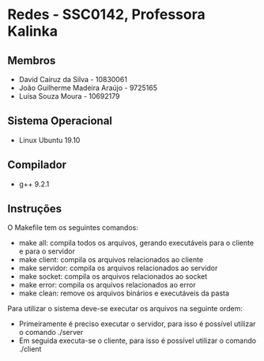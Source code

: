 # Redes - SSC0142, Professora Kalinka

## Membros

- David Cairuz da Silva - 10830061
- João Guilherme Madeira Araújo - 9725165
- Luísa Souza Moura - 10692179

## Sistema Operacional

- Linux Ubuntu 19.10

## Compilador

- g++ 9.2.1

## Instruções

O Makefile tem os seguintes comandos:

- make all: compila todos os arquivos, gerando executáveis para o cliente e para o servidor
- make client: compila os arquivos relacionados ao cliente
- make servidor: compila os arquivos relacionados ao servidor
- make socket: compila os arquivos relacionados ao socket
- make error: compila os arquivos relacionados ao error
- make clean: remove os arquivos binários e executáveis da pasta

Para utilizar o sistema deve-se executar os arquivos na seguinte ordem:

- Primeiramente é preciso executar o servidor, para isso é possível utilizar o comando ./server
- Em seguida executa-se o cliente, para isso é possível utilizar o comando ./client
